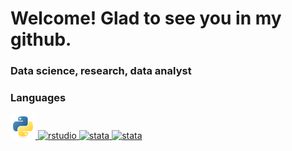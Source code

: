 <h1>Welcome! Glad to see you in my github.</h1>
<h3>Data science, research, data analyst</h3>
<h3>Languages</h3>
<p>
  <a href="https://www.python.org" target="_blank" rel="noreferrer"> <img src="https://raw.githubusercontent.com/devicons/devicon/master/icons/python/python-original.svg" alt="python" width="40" height="40"/> </a> 
  <a href="https://cran.r-project.org/" target="_blank" rel="noreferrer"> <img src="https://cran.r-project.org/Rlogo.svg" alt="rstudio" width="40" height="40"/> </a> 
  <a href="https://www.stata.com/" target="_blank" rel="noreferrer"> <img src="https://www.stata.com/includes/images/stata-logo-blue.svg" alt="stata" width="40" height="40"/> </a>
  <a href="https://www.mathworks.com/products/matlab.html" target="_blank" rel="noreferrer"> <img src="https://upload.wikimedia.org/wikipedia/commons/2/21/Matlab_Logo.png" alt="stata" width="40" height="40"/> </a> 
  </a>
</p>
